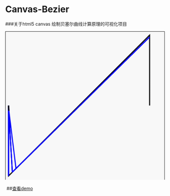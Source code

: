 # Canvas-Bezier
###关于html5 canvas 绘制贝塞尔曲线计算原理的可视化项目

![image](https://raw.githubusercontent.com/a876691666/Canvas-Bezier/master/img/bse.gif)


  ##[查看demo](https://a876691666.github.io/Canvas-Bezier/view.html)
